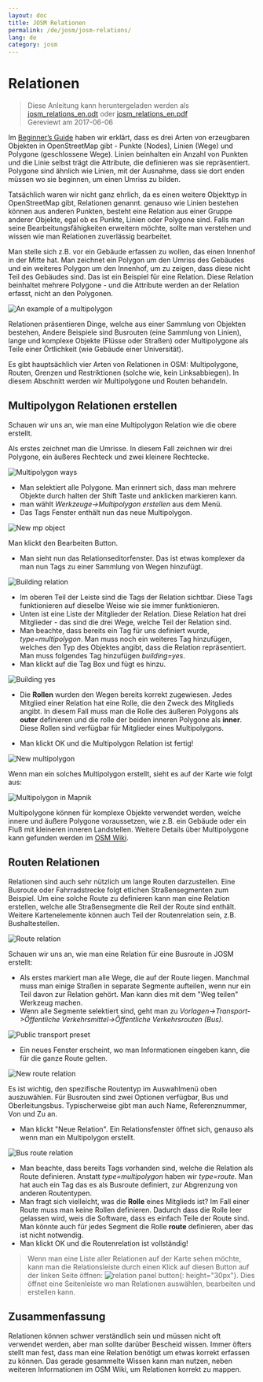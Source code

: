 ```yaml
---
layout: doc
title: JOSM Relationen
permalink: /de/josm/josm-relations/
lang: de
category: josm
---
```


Relationen
==========

> Diese Anleitung kann heruntergeladen werden als [josm_relations_en.odt](/files/josm_relations_en.odt) oder [josm_relations_en.pdf](/files/josm_relations_en.pdf)  
> Gereviewt am 2017-06-06  

Im [Beginner’s Guide](/en/beginner) haben wir erklärt, dass es drei Arten von erzeugbaren Objekten in OpenStreetMap gibt - Punkte (Nodes), Linien (Wege) und Polygone (geschlossene Wege). Linien beinhalten ein Anzahl von Punkten und die Linie selbst trägt die Attribute, die definieren was sie repräsentiert. Polygone sind ähnlich wie Linien, mit der Ausnahme, dass sie dort enden müssen wo sie beginnen, um einen Umriss zu bilden.  

Tatsächlich waren wir nicht ganz ehrlich, da es einen weitere Objekttyp in OpenStreetMap gibt, Relationen genannt. genauso wie Linien bestehen können aus anderen
Punkten, besteht eine Relation aus einer Gruppe anderer Objekte, egal ob es Punkte, Linien oder Polygone sind. Falls man seine Bearbeitungsfähigkeiten erweitern möchte, sollte man verstehen und wissen wie man Relationen zuverlässig bearbeitet.  

Man stelle sich z.B. vor ein Gebäude erfassen zu wollen, das einen Innenhof in der Mitte hat. Man zeichnet ein Polygon um den Umriss des Gebäudes und ein weiteres Polygon um den Innenhof, um zu zeigen, dass diese nicht Teil des Gebäudes sind. Das ist ein Beispiel für eine Relation. Diese Relation beinhaltet mehrere Polygone -  und die Attribute werden an der Relation erfasst, nicht an den Polygonen.  

![An example of a multipolygon][]

Relationen präsentieren Dinge, welche aus einer Sammlung von Objekten bestehen, Andere Beispiele sind Busrouten (eine Sammlung von Linien), lange und komplexe Objekte (Flüsse oder Straßen) oder Multipolygone als Teile einer Örtlichkeit (wie Gebäude einer Universität).  

Es gibt hauptsächlich vier Arten von Relationen in OSM: Multipolygone, Routen, Grenzen und Restriktionen (solche wie, kein Linksabbiegen). In diesem Abschnitt werden wir Multipolygone und Routen behandeln.  

Multipolygon Relationen erstellen
-------------------------------

Schauen wir uns an, wie man eine Multipolygon Relation wie die obere erstellt.  

Als erstes zeichnet man die Umrisse. In diesem Fall zeichnen wir drei Polygone, ein äußeres Rechteck und zwei kleinere Rechtecke.

![Multipolygon ways][]

- Man selektiert alle Polygone. Man erinnert sich, dass man mehrere Objekte durch halten der Shift Taste und anklicken markieren kann.  
- man wählt *Werkzeuge->Multipolygon erstellen* aus dem Menü.  
- Das Tags Fenster enthält nun das neue Multipolygon.

![New mp object][]

Man klickt den Bearbeiten Button.  

- Man sieht nun das Relationseditorfenster. Das ist etwas komplexer da man nun Tags zu einer Sammlung von Wegen hinzufügt.  

![Building relation][]

- Im oberen Teil der Leiste sind die Tags der Relation sichtbar. Diese Tags funktionieren auf dieselbe Weise wie sie immer funktionieren.  
- Unten ist eine Liste der Mitglieder der Relation. Diese Relation hat drei Mitglieder - das sind die drei Wege, welche Teil der Relation sind.  
- Man beachte, dass bereits ein Tag für uns definiert wurde, *type=multipolygon*. Man muss noch ein weiteres Tag hinzufügen, welches den Typ des Objektes angibt, dass die Relation repräsentiert. Man muss folgendes Tag hinzufügen *building=yes*.  
- Man klickt auf die Tag Box und fügt es hinzu.  

![Building yes][]

- Die **Rollen** wurden den Wegen bereits korrekt zugewiesen. Jedes Mitglied einer Relation hat eine Rolle, die den Zweck des Mitglieds angibt. In diesem Fall muss man die Rolle des äußeren Polygons als **outer** definieren und die rolle der beiden inneren Polygone als **inner**. Diese Rollen sind verfügbar für Mitglieder eines Multipolygons.  

- Man klickt OK und die Multipolygon Relation ist fertig!  

![New multipolygon][]

Wenn man ein solches Multipolygon erstellt, sieht es auf der Karte wie folgt aus:  

![Multipolygon in Mapnik][]

Multipolygone können für komplexe Objekte verwendet werden, welche innere und äußere Polygone voraussetzen, wie z.B. ein Gebäude oder ein Fluß mit kleineren inneren Landstellen. Weitere Details über Multipolygone kann gefunden werden im [OSM Wiki](http://wiki.openstreetmap.org/wiki/Relation:multipolygon).  

Routen Relationen
----------------

Relationen sind auch sehr nützlich um lange Routen darzustellen. Eine Busroute oder Fahrradstrecke folgt etlichen Straßensegmenten zum Beispiel. Um eine solche Route zu definieren kann man eine Relation erstellen, welche alle Straßensegmente die Reil der Route sind enthält. Weitere Kartenelemente können auch Teil der Routenrelation sein, z.B. Bushaltestellen.  

![Route relation][]

Schauen wir uns an, wie man eine Relation für eine Busroute in JOSM erstellt:  

- Als erstes markiert man alle Wege, die auf der Route liegen. Manchmal muss man einige Straßen in separate Segmente aufteilen, wenn nur ein Teil davon zur Relation gehört. Man kann dies mit dem "Weg teilen" Werkzeug machen.  
- Wenn alle Segmente selektiert sind, geht man zu *Vorlagen->Transport->Öffentliche Verkehrsmittel->Öffentliche Verkehrsrouten (Bus)*.  

![Public transport preset][]

- Ein neues Fenster erscheint, wo man Informationen eingeben kann, die für die ganze Route gelten.

![New route relation][]

Es ist wichtig, den spezifische Routentyp im Auswahlmenü oben auszuwählen. Für Busrouten sind zwei Optionen verfügbar, Bus und Oberleitungsbus. Typischerweise gibt man auch Name, Referenznummer, Von und Zu an.

- Man klickt "Neue Relation". Ein Relationsfenster öffnet sich, genauso als wenn man ein Multipolygon erstellt.  

![Bus route relation][]

- Man beachte, dass bereits Tags vorhanden sind, welche die Relation als Route definieren. Anstatt *type=multipolygon* haben wir *type=route*. Man hat auch ein Tag das es als Busroute definiert, zur Abgrenzung von anderen Routentypen.  
- Man fragt sich vielleicht, was die **Rolle** eines Mitglieds ist? Im Fall einer Route muss man keine Rollen definieren. Dadurch dass die Rolle leer gelassen wird, weis die Software, dass es einfach Teile der Route sind. Man könnte auch für jedes Segment die Rolle **route** definieren, aber das ist nicht notwendig.  
- Man klickt OK und die Routenrelation ist vollständig!  

> Wenn man eine Liste aller Relationen auf der Karte sehen möchte, kann man die Relationsleiste durch einen Klick auf diesen Button auf der linken Seite öffnen: ![relation panel button][]{: height="30px"}. Dies öffnet eine Seitenleiste wo man Relationen auswählen, bearbeiten und erstellen kann.  

Zusammenfassung
-------

Relationen können schwer verständlich sein und müssen nicht oft verwendet werden, aber man sollte darüber Bescheid wissen. Immer öfters stellt man fest, dass man eine Relation benötigt um etwas korrekt erfassen zu können. Das gerade gesammelte Wissen kann man nutzen, neben weiteren Informationen im OSM Wiki, um Relationen korrekt zu mappen.


[Multipolygon ways]: /images/josm/multipolygon-ways.png
[Building relation]: /images/josm/building-relation.png
[New relation]: /images/josm/new-relation.png
[Building yes]: /images/josm/building-yes.png
[Outer or inner role]: /images/josm/outer-inner.png
[New multipolygon]: /images/josm/new-multipolygon.png
[New mp object]: /images/josm/new-mp.png
[Multipolygon in mapnik]: /images/josm/multipolygon-mapnik.png
[An example of a multipolygon]: /images/josm/multipolygon-demo.png
[New route relation]: /images/josm/new-route-relation.png
[Route relation]: /images/josm/route-relation.png
[Public transport preset]: /images/josm/public-transport-preset.png
[Bus route relation]: /images/josm/bus-route-relation.png
[relation panel button]: /images/josm/relation-panel-button.png